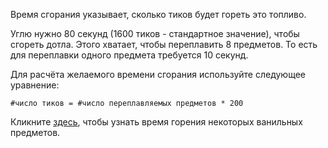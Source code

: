 Время сгорания указывает, сколько тиков будет гореть это топливо.

Углю нужно 80 секунд (1600 тиков - стандартное значение), чтобы сгореть дотла. Этого хватает, чтобы переплавить 8 предметов. То есть для переплавки одного предмета требуется 10 секунд.

Для расчёта желаемого времени сгорания используйте следующее уравнение:

`#число тиков = #число переплавляемых предметов * 200`

Кликните [здесь](https://mcreator.net/wiki/burn-time-fuels), чтобы узнать время горения некоторых ванильных предметов.

